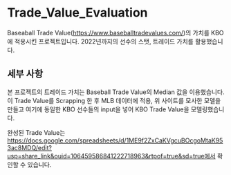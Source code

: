 # Trade_Value_Evaluation

Baseaball Trade Value(https://www.baseballtradevalues.com/)의 가치를 KBO에 적용시킨 프로젝트입니다.
2022년까지의 선수의 스탯, 트레이드 가치를 활용했습니다.

## 세부 사항

본 프로젝트의 트레이드 가치는 Baseball Trade Value의 Median 값을 이용했습니다.
이 Trade Value를 Scrapping 한 후 MLB 데이터에 적용, 위 사이트를 모사한 모델을 만들고
여기에 동일한 KBO 선수들의 input을 넣어 KBO Trade Value을 모델링했습니다.

완성된 Trade Value는 https://docs.google.com/spreadsheets/d/1ME9f2ZxCaKVgcuBOcgoMtaK953ac8MDQ/edit?usp=share_link&ouid=106459586841222718963&rtpof=true&sd=true에서 확인할 수 있습니다.
